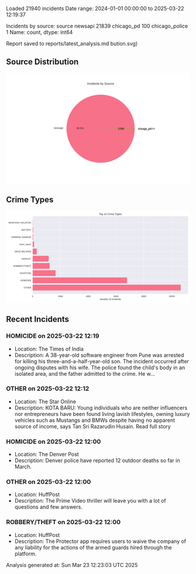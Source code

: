 
Loaded 21940 incidents
Date range: 2024-01-01 00:00:00 to 2025-03-22 12:19:37

Incidents by source:
source
newsapi           21839
chicago_pd          100
chicago_police        1
Name: count, dtype: int64

Report saved to reports/latest_analysis.md
bution.svg)

## Source Distribution
![Source Distribution](images/source_distribution.svg)

## Crime Types
![Crime Types](images/crime_types.svg)

## Recent Incidents

### HOMICIDE on 2025-03-22 12:19
- Location: The Times of India
- Description: A 38-year-old software engineer from Pune was arrested for killing his three-and-a-half-year-old son. The incident occurred after ongoing disputes with his wife. The police found the child's body in an isolated area, and the father admitted to the crime. He w…


### OTHER on 2025-03-22 12:12
- Location: The Star Online
- Description: KOTA BARU: Young individuals who are neither influencers nor entrepreneurs have been found living lavish lifestyles, owning luxury vehicles such as Mustangs and BMWs despite having no apparent source of income, says Tan Sri Razarudin Husain. Read full story


### HOMICIDE on 2025-03-22 12:00
- Location: The Denver Post
- Description: Denver police have reported 12 outdoor deaths so far in March.


### OTHER on 2025-03-22 12:00
- Location: HuffPost
- Description: The Prime Video thriller will leave you with a lot of questions and few answers.


### ROBBERY/THEFT on 2025-03-22 12:00
- Location: HuffPost
- Description: The Protector app requires users to waive the company of any liability for the actions of the armed guards hired through the platform.

Analysis generated at: Sun Mar 23 12:23:03 UTC 2025

